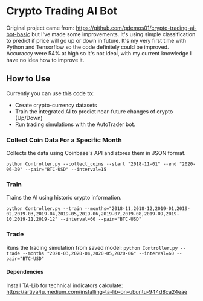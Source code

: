 # Crypto Trading AI Bot
Original project came from: https://github.com/gdemos01/crypto-trading-ai-bot-basic but I've made some improvements.
It's using simple classification to predict if price will go up or down in future.
It's my very first time with Python and Tensorflow so the code definitely could be improved.
Accuraccy were 54% at high so it's not ideal, with my current knowledge I have no idea how to improve it.

## How to Use
Currently you can use this code to:
 - Create crypto-currency datasets
 - Train the integrated AI to predict near-future changes of crypto (Up/Down)
 - Run trading simulations with the AutoTrader bot.

### Collect Coin Data For a Specific Month
Collects the data using Coinbase's API and stores them in JSON format.

`python Controller.py --collect_coins --start "2018-11-01" --end "2020-06-30" --pair="BTC-USD" --interval=15`

### Train
Trains the AI using historic crypto information.

`python Controller.py --train --months="2018-11,2018-12,2019-01,2019-02,2019-03,2019-04,2019-05,2019-06,2019-07,2019-08,2019-09,2019-10,2019-11,2019-12" --interval=60 --pair="BTC-USD"`

### Trade
Runs the trading simulation from saved model:
`python Controller.py --trade --months "2020-03,2020-04,2020-05,2020-06" --interval=60 --pair="BTC-USD"`


#### Dependencies
Install TA-Lib for technical indicators calculate:
https://artiya4u.medium.com/installing-ta-lib-on-ubuntu-944d8ca24eae